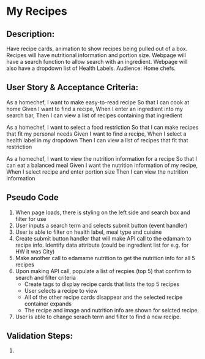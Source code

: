 # My Recipes

## Description:
Have recipe cards, animation to show recipes being pulled out of a box. Recipes will have nutritional information and portion size. Webpage will have a search function to allow search with an ingredient. Webpage will also have a dropdown list of Health Labels.
Audience: Home chefs.

## User Story & Acceptance Criteria:
As a homechef,
I want to make easy-to-read recipe
So that I can cook at home
Given I want to find a recipe,
When I enter an ingredient into my search bar,
Then I can view a list of recipes containing that ingredient

As a homechef,
I want to select a food restriction
So that I can make recipes that fit my personal needs
Given I want to find a recipe,
When I select a health label in my dropdown
Then I can view a list of recipes that fit that restriction

As a homechef,
I want to view the nutrition information for a recipe
So that I can eat a balanced meal
Given I want the nutrition information of my recipe,
When I select recipe and enter portion size
Then I can view the nutrition information

## Pseudo Code
1. When page loads, there is styling on the left side and search box and filter for use
1. User inputs a search term and selects submit button (event handler)
1. User is able to filter on health label, meal type and cuisine
1. Create submit button handler that will make API call to the edamam to recipe info. Identify data attribute (could be ingredient list for e.g. for HW it was City)
1. Make another call to edamame nutrition to get the nutrition info for all 5 recipes
1. Upon making API call, populate a list of recpies (top 5) that confirm to search and filter criteria
    * Create tags to display recipe cards that lists the top 5 recipes
    * User selects a recipe to view
    * All of the other recipe cards disappear and the selected recipe container expands
    * The recipe and image and nutrition info are shown for selcted recipe.
1. User is able to change serach term and filter to find a new recipe.

## Validation Steps:
1. 
